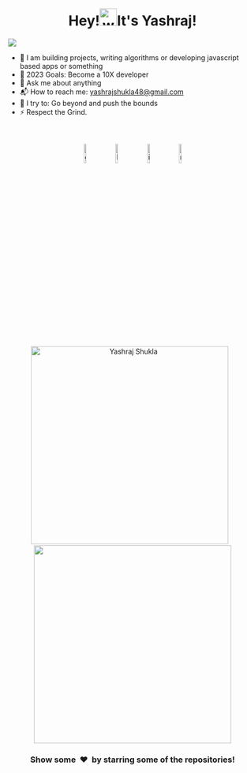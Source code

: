 


<!-- <p align="center"><img alt="Profile Banner" src="https://user-images.githubusercontent.com/77494053/216413150-55060c64-cd9a-4faa-8de8-4238e561bf0c.png"></p>-->
<!-- ![Banner-Github2 0]() -->

<!-- <p align="left"> <a href="https://twitter.com/intent/follow?screen_name=whynesspower2" target="blank"><img src="https://user-images.githubusercontent.com/77494053/216414990-77ac9731-ebac-4841-a65d-c8370b1ebbf2.png" height="40" alt="whynesspower2"/></a></p> -->

<h1 align="center">Hey!<img alt="wave" src="https://emojis.slackmojis.com/emojis/images/1588177020/8809/wave_hello.gif?1588177020" width="35">It's Yashraj!  </h1>

![](https://activity-graph.herokuapp.com/graph?username=whynesspower&theme=react-dark&hide_border=true&area=true)

<!-- <img align="right" height="250px" alt="GIF" src="https://api.daily.dev/devcards/dce00e048ea44002aab63d9733ee09f5.png?r=kdk" padding="5px" /> -->

- 🔭 I am building projects, writing algorithms or developing javascript based apps or something
- 🥅 2023 Goals: Become a 10X developer
- 💬 Ask me about anything
- 📬 How to reach me: yashrajshukla48@gmail.com 
- 🧗 I try to: Go beyond and push the bounds
- ⚡ Respect the Grind. 

</br>




<p align="center" >
	<a href="https://github.com/whynesspower"><img alt="github" width="10%" style="padding:5px" src="https://img.icons8.com/clouds/100/000000/github.png"/></a>
	<a href="https://www.linkedin.com/in/whynesspower/"><img alt="linkedin" width="10%" style="padding:5px" src="https://img.icons8.com/clouds/100/000000/linkedin.png"/></a>
	<a href="https://www.instagram.com/whynesspower/"><img alt="instagram" width="10%" style="padding:5px" src="https://img.icons8.com/clouds/100/000000/instagram.png"/></a>
	<a href="https://twitter.com/whynesspower2"><img alt="medium" width="10%" style="padding:5px" src="https://img.icons8.com/clouds/100/000000/twitter.png"/></a>
	
</p>



<p align='center'><img width="400px" src="https://github-readme-streak-stats.herokuapp.com/?user=whynesspower&theme=radical" alt="Yashraj Shukla" />&nbsp; &nbsp;<img width="400px" src="https://github-readme-stats.vercel.app/api?username=whynesspower&count_private=true&theme=radical"/></p>

<!--START_SECTION_PROFILE_VIEWS:readme-info-->
<!--END_SECTION_PROFILE_VIEWS:readme-info-->

<!--START_SECTION_LINES_OF_CODE:readme-info-->
<!--END_SECTION_LINES_OF_CODE:readme-info-->

<!--START_CONTRIBUTIONS:readme-info-->
<!--END_CONTRIBUTIONS:readme-info-->

<!--START_SECTION_DAILY_COMMIT:readme-info-->
<!--END_SECTION_DAILY_COMMIT:readme-info-->

<!--START_SECTION_WEEKLY_COMMIT:readme-info-->
<!--END_SECTION_WEEKLY_COMMIT:readme-info-->

<!--START_SECTION_LANGUAGE:readme-info-->
<!--END_SECTION_LANGUAGE:readme-info-->

<h3 align='center'>Show some &nbsp;❤️&nbsp; by starring some of the repositories! </h3> 
